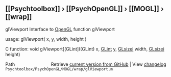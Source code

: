 ## [[Psychtoolbox]] &#8250; [[PsychOpenGL]] &#8250; [[MOGL]] &#8250; [[wrap]]

glViewport  Interface to [OpenGL](OpenGL) function glViewport  
  
usage:  glViewport( x, y, width, height )  
  
C function:  void glViewport[(GLint]((GLint) x, [GLint](GLint) y, [GLsizei](GLsizei) width, [GLsizei](GLsizei) height)  




<div class="code_header" style="text-align:right;">
  <span style="float:left;">Path&nbsp;&nbsp;</span> <span class="counter">Retrieve <a href=
  "https://raw.github.com/Psychtoolbox-3/Psychtoolbox-3/beta/Psychtoolbox/PsychOpenGL/MOGL/wrap/glViewport.m">current version from GitHub</a> | View <a href=
  "https://github.com/Psychtoolbox-3/Psychtoolbox-3/commits/beta/Psychtoolbox/PsychOpenGL/MOGL/wrap/glViewport.m">changelog</a></span>
</div>
<div class="code">
  <code>Psychtoolbox/PsychOpenGL/MOGL/wrap/glViewport.m</code>
</div>

